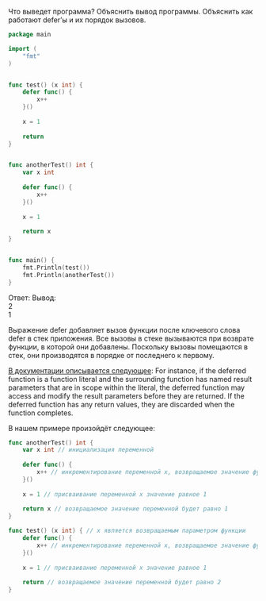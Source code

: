 Что выведет программа? Объяснить вывод программы. Объяснить как работают defer’ы и их порядок вызовов.

```go
package main

import (
	"fmt"
)


func test() (x int) {
	defer func() {
		x++
	}()
	
	x = 1
	
	return
}


func anotherTest() int {
	var x int
	
	defer func() {
		x++
	}()
	
	x = 1
	
	return x
}


func main() {
	fmt.Println(test())
	fmt.Println(anotherTest())
}
```

Ответ:
Вывод:  
2  
1

Выражение defer добавляет вызов функции после ключевого слова defer в стек приложения. 
Все вызовы в стеке вызываются при возврате функции, в которой они добавлены. 
Поскольку вызовы помещаются в стек, они производятся в порядке от последнего к первому.

[В документации описывается следующее](https://go.dev/ref/spec#Defer_statements):
For instance, if the deferred function is a function literal 
and the surrounding function has named result parameters that are in scope within the literal, 
the deferred function may access and modify the result parameters before they are returned. 
If the deferred function has any return values, they are discarded when the function completes.

В нашем примере произойдёт следующее:

```go
func anotherTest() int {
	var x int // инициализация переменной
	
	defer func() {
		x++ // инкрементирование переменной x, возвращаемое значение функцией не изменяется
	}()
	
	x = 1 // присваивание переменной x значение равное 1
	
	return x // возвращаемое значение переменной будет равно 1
}

func test() (x int) { // x является возвращаемым параметром функции
	defer func() {
		x++ // инкрементирование переменной x, возвращаемое значение функции измениться
	}()
	
	x = 1 // присваивание переменной x значение равное 1
	
	return // возвращаемое значение переменной будет равно 2
}
```
